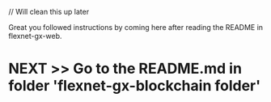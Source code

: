 // Will clean this up later

Great you followed instructions by coming here after reading the README in flexnet-gx-web.

# NEXT >> Go to the README.md in folder 'flexnet-gx-blockchain folder'